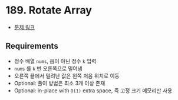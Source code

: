 # 189. Rotate Array

- [문제 링크](https://leetcode.com/problems/rotate-array/)

## Requirements

- 정수 배열 `nums`, 음이 아닌 정수 `k` 입력
- `nums` 를 `k` 번 오른쪽으로 밀어냄
- 오른쪽 끝에서 밀려난 값은 왼쪽 처음 위치로 이동
- Optional: 풀이 방법은 최소 3개 이상 존재
- Optional: in-place with `O(1)` extra space, 즉 고정 크기 메모리만 사용
